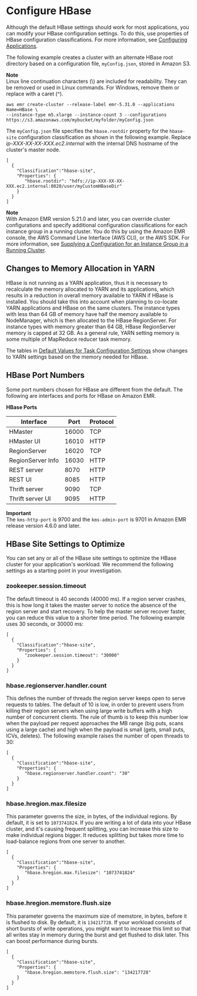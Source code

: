 # Configure HBase<a name="emr-hbase-configure"></a>

Although the default HBase settings should work for most applications, you can modify your HBase configuration settings\. To do this, use properties of HBase configuration classifications\. For more information, see [Configuring Applications](emr-configure-apps.md)\.

The following example creates a cluster with an alternate HBase root directory based on a configuration file, `myConfig.json`, stored in Amazon S3\.

**Note**  
Linux line continuation characters \(\\\) are included for readability\. They can be removed or used in Linux commands\. For Windows, remove them or replace with a caret \(^\)\.

```
aws emr create-cluster --release-label emr-5.31.0 --applications Name=HBase \
--instance-type m5.xlarge --instance-count 3 --configurations https://s3.amazonaws.com/mybucket/myfolder/myConfig.json
```

The `myConfig.json` file specifies the `hbase.rootdir` property for the `hbase-site` configuration classification as shown in the following example\. Replace *ip\-XXX\-XX\-XX\-XXX\.ec2\.internal* with the internal DNS hostname of the cluster's master node\.

```
[
  {
    "Classification":"hbase-site",
    "Properties": {
       "hbase.rootdir": "hdfs://ip-XXX-XX-XX-XXX.ec2.internal:8020/user/myCustomHBaseDir"
    }
  }
]
```

**Note**  
With Amazon EMR version 5\.21\.0 and later, you can override cluster configurations and specify additional configuration classifications for each instance group in a running cluster\. You do this by using the Amazon EMR console, the AWS Command Line Interface \(AWS CLI\), or the AWS SDK\. For more information, see [Supplying a Configuration for an Instance Group in a Running Cluster](https://docs.aws.amazon.com/emr/latest/ReleaseGuide/emr-configure-apps-running-cluster.html)\.

## Changes to Memory Allocation in YARN<a name="emr-hbase-configure-yarn"></a>

HBase is not running as a YARN application, thus it is necessary to recalculate the memory allocated to YARN and its applications, which results in a reduction in overall memory available to YARN if HBase is installed\. You should take this into account when planning to co\-locate YARN applications and HBase on the same clusters\. The instance types with less than 64 GB of memory have half the memory available to NodeManager, which is then allocated to the HBase RegionServer\. For instance types with memory greater than 64 GB, HBase RegionServer memory is capped at 32 GB\. As a general rule, YARN setting memory is some multiple of MapReduce reducer task memory\.

The tables in [Default Values for Task Configuration Settings](emr-hadoop-task-config.md#emr-hadoop-task-jvm) show changes to YARN settings based on the memory needed for HBase\.

## HBase Port Numbers<a name="emr-hbase-ports"></a>

Some port numbers chosen for HBase are different from the default\. The following are interfaces and ports for HBase on Amazon EMR\.


**HBase Ports**  

| Interface | Port | Protocol | 
| --- | --- | --- | 
| HMaster | 16000 | TCP | 
| HMaster UI | 16010 | HTTP | 
| RegionServer | 16020 | TCP | 
| RegionServer Info | 16030 | HTTP | 
| REST server | 8070 | HTTP | 
| REST UI | 8085 | HTTP | 
| Thrift server | 9090 | TCP | 
| Thrift server UI | 9095 | HTTP | 

**Important**  
The `kms-http-port` is 9700 and the `kms-admin-port` is 9701 in Amazon EMR release version 4\.6\.0 and later\.

## HBase Site Settings to Optimize<a name="emr-hbase-settings-optimize"></a>

You can set any or all of the HBase site settings to optimize the HBase cluster for your application's workload\. We recommend the following settings as a starting point in your investigation\.

### zookeeper\.session\.timeout<a name="emr-hbase-zookeeper.session.timeout"></a>

The default timeout is 40 seconds \(40000 ms\)\. If a region server crashes, this is how long it takes the master server to notice the absence of the region server and start recovery\. To help the master server recover faster, you can reduce this value to a shorter time period\. The following example uses 30 seconds, or 30000 ms: 

```
[
  {
    "Classification":"hbase-site",
    "Properties": {
       "zookeeper.session.timeout": "30000"
    }
  }
]
```

### hbase\.regionserver\.handler\.count<a name="emr-hbase-hbase.regionserver.handler.count"></a>

This defines the number of threads the region server keeps open to serve requests to tables\. The default of 10 is low, in order to prevent users from killing their region servers when using large write buffers with a high number of concurrent clients\. The rule of thumb is to keep this number low when the payload per request approaches the MB range \(big puts, scans using a large cache\) and high when the payload is small \(gets, small puts, ICVs, deletes\)\. The following example raises the number of open threads to 30: 

```
[
  {
    "Classification":"hbase-site",
    "Properties": {
       "hbase.regionserver.handler.count": "30"
    }
  }
]
```

### hbase\.hregion\.max\.filesize<a name="emr-hbase-hbase.hregion.max.filesize"></a>

This parameter governs the size, in bytes, of the individual regions\. By default, it is set to `1073741824`\. If you are writing a lot of data into your HBase cluster, and it's causing frequent splitting, you can increase this size to make individual regions bigger\. It reduces splitting but takes more time to load\-balance regions from one server to another\. 

```
[
  {
    "Classification":"hbase-site",
    "Properties": {
       "hbase.hregion.max.filesize": "1073741824"
    }
  }
]
```

### hbase\.hregion\.memstore\.flush\.size<a name="emr-hbase-hbase.hregion.memstore.flush.size"></a>

This parameter governs the maximum size of memstore, in bytes, before it is flushed to disk\. By default, it is `134217728`\. If your workload consists of short bursts of write operations, you might want to increase this limit so that all writes stay in memory during the burst and get flushed to disk later\. This can boost performance during bursts\. 

```
[
  {
    "Classification":"hbase-site",
    "Properties": {
       "hbase.hregion.memstore.flush.size": "134217728"
    }
  }
]
```